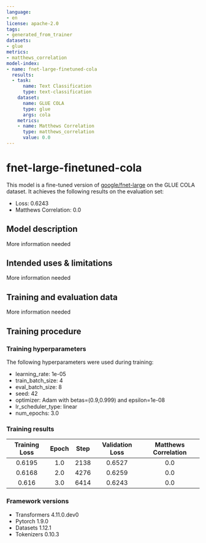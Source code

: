 ```yaml
---
language:
- en
license: apache-2.0
tags:
- generated_from_trainer
datasets:
- glue
metrics:
- matthews_correlation
model-index:
- name: fnet-large-finetuned-cola
  results:
  - task:
      name: Text Classification
      type: text-classification
    dataset:
      name: GLUE COLA
      type: glue
      args: cola
    metrics:
    - name: Matthews Correlation
      type: matthews_correlation
      value: 0.0
---
```


<!-- This model card has been generated automatically according to the information the Trainer had access to. You
should probably proofread and complete it, then remove this comment. -->

# fnet-large-finetuned-cola

This model is a fine-tuned version of [google/fnet-large](https://huggingface.co/google/fnet-large) on the GLUE COLA dataset.
It achieves the following results on the evaluation set:
- Loss: 0.6243
- Matthews Correlation: 0.0

## Model description

More information needed

## Intended uses & limitations

More information needed

## Training and evaluation data

More information needed

## Training procedure

### Training hyperparameters

The following hyperparameters were used during training:
- learning_rate: 1e-05
- train_batch_size: 4
- eval_batch_size: 8
- seed: 42
- optimizer: Adam with betas=(0.9,0.999) and epsilon=1e-08
- lr_scheduler_type: linear
- num_epochs: 3.0

### Training results

| Training Loss | Epoch | Step | Validation Loss | Matthews Correlation |
|:-------------:|:-----:|:----:|:---------------:|:--------------------:|
| 0.6195        | 1.0   | 2138 | 0.6527          | 0.0                  |
| 0.6168        | 2.0   | 4276 | 0.6259          | 0.0                  |
| 0.616         | 3.0   | 6414 | 0.6243          | 0.0                  |


### Framework versions

- Transformers 4.11.0.dev0
- Pytorch 1.9.0
- Datasets 1.12.1
- Tokenizers 0.10.3
